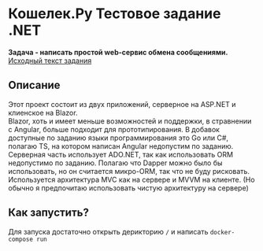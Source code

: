 # Кошелек.Ру Тестовое задание .NET
**Задача - написать простой web-сервис обмена сообщениями.** <br/>
[Исходный текст задания](TASK.md)

## Описание
Этот проект состоит из двух приложений, серверное на ASP.NET и клиенское на Blazor. <br/>
Blazor, хоть и имеет меньше возможностей и поддержки, в стравнении с Angular, больше подходит для прототипирования. В добавок доступные по заданию языки программирования это Go или C#, полагаю TS, на котором написан Angular недопустим по заданию.<br/>
Серверная часть использует ADO.NET, так как использовать ORM недопустимо по заданию. Полагаю что Dapper можно было бы использовать, но он считается микро-ORM, так что не буду рисковать. <br/>
Используется архитектура MVC как на сервере и MVVM на клиенте. (Но обычно я предпочитаю использовать чистую архитектуру на сервере)

## Как запустить?
Для запуска достаточно открыть дерикторию <code>/</code> и написать <code>docker-compose run</code>
